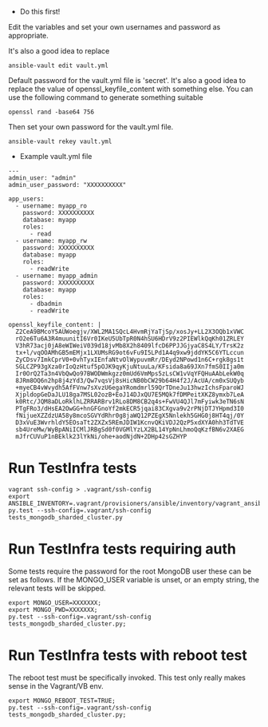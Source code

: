 



* Do this first!

Edit the variables and set your own usernames and password as appropriate.

It's also a good idea to replace

```
ansible-vault edit vault.yml
```

Default password for the vault.yml file is 'secret'. It's also a good idea to replace the value of openssl_keyfile_content with something else. You can use the following command to generate something suitable

```
openssl rand -base64 756
```

Then set your own password for the vault.yml file.

```
ansible-vault rekey vault.yml
```

* Example vault.yml file

```
---
admin_user: "admin"
admin_user_password: "XXXXXXXXXX"

app_users:
  - username: myapp_ro
    password: XXXXXXXXXX
    database: myapp
    roles:
      - read
  - username: myapp_rw
    password: XXXXXXXXXX
    database: myapp
    roles:
      - readWrite
  - username: myapp_admin
    password: XXXXXXXXXX
    database: myapp
    roles:
      - dbadmin
      - readWrite

openssl_keyfile_content: |
  Z2CeA9BMcoY5AUWoegjv/XWL2MA1SQcL4HvmRjYaTjSp/xosJy+LL2X3OQb1xVWC
  rO2e6Tu6A3R4muunitI6Vr0IKeU5UbTpR0N4hSU6HDrV9z2PIEWlkQqKh01ZRLEY
  V3hR73acj0jA8eWIWeiV039d18jvMb8X2h8409lfcD6PPJJGjyaC8S4LY/TrsK2z
  tx+l/vqOOAMhGB5mEMjx1LXUMsRG9ot6vFu9I5LPd1A4q9xw9jddYK5C6YTLccun
  ZyCDsv7ImkCprV0+0vhTyxIEnfaNtvOlWypuvmRr/DEyd2NPowd1n6C+rgk8gs1t
  SGLCZP93gXza0rIoQzHtuf5pOJK9qyKjuNtuuLa/KFsida8a69JXn7fmS0IIja0m
  Ir0OrQ2Ta3n4VbQwQo97BWODWmkgzz0mUd6VmMps5zLsCW1vVqYFQHuAAbLekW0q
  8JRm8OQ6n2hp8j4zYd3/Qw7vqsVj8sHicNB0bCW29b64H4f2J/AcUA/cm0xSUQyb
  +myeCB4vWvydh5AfFVnw7sXvzU6egaYRomdmrl59QrTDneJu13hwzIchsFparoWJ
  XjpldopGeDaJLU18ga7MSL02ozB+EoJ14DJxQU7E5MQk7fDMPeitXKZ8ymxb7LeA
  k0Rtc/JQM8aDLoRklhLZRRARBrv1RLo8DM8CB2q4s+FwVU4QJl7mFyiwk3eTN6sN
  PTgFRo3/dHsEA2OwGG+hnGFGnoYf2mkECR5jqai83CXgva9v2rPNjDTJYHpmd3I0
  fNijueXZZdzUA58y8mcoSGVYdRhr0g8jaWQ12PZEgX5Nnlekh5GHG0j8HT4qj/0Y
  D3xVuE3WvrhldY5EOsaTt2ZXZx5REmJDIW1KcnvQKiVDJ2QzP5xdXYA0hh3TdTVE
  sb4UreMw/WyBpANiICMlJRBgSd0f0VGMlYzLX2BL14YpNnLhmoQqKzfBN6v2XAEG
  mJfrCUVuP1nBEklk23lYkNi/ohe+aodNjdN+2DHp42sGZHYP
```

# Run TestInfra tests

```
vagrant ssh-config > .vagrant/ssh-config
export ANSIBLE_INVENTORY=.vagrant/provisioners/ansible/inventory/vagrant_ansible_inventory;
py.test --ssh-config=.vagrant/ssh-config tests_mongodb_sharded_cluster.py
```

# Run TestInfra tests requiring auth

Some tests require the password for the root MongoDB user these can be set as follows. If the MONGO_USER variable is unset, or an empty string, the relevant tests will be skipped.


```
export MONGO_USER=XXXXXXX;
export MONGO_PWD=XXXXXXX;
py.test --ssh-config=.vagrant/ssh-config tests_mongodb_sharded_cluster.py;
```

# Run TestInfra tests with reboot test

The reboot test must be specifically invoked. This test only really makes sense in the Vagrant/VB env.

```
export MONGO_REBOOT_TEST=TRUE;
py.test --ssh-config=.vagrant/ssh-config tests_mongodb_sharded_cluster.py;
```
